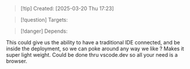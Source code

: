 
>[!tip] Created: [2025-03-20 Thu 17:23]

>[!question] Targets: 

>[!danger] Depends: 

This could give us the ability to have a traditional IDE connected, and be inside the deployment, so we can poke around any way we like ?  Makes it super light weight.  Could be done thru vscode.dev so all your need is a browser.